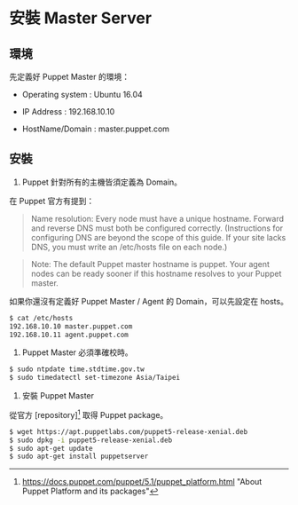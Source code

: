 # 安裝 Master Server

## 環境

先定義好 Puppet Master 的環境：

  - Operating system : Ubuntu 16.04

  - IP Address : 192.168.10.10

  - HostName/Domain : master.puppet.com

## 安裝    
    
1. Puppet 針對所有的主機皆須定義為 Domain。

  在 Puppet 官方有提到：
    
  > Name resolution: Every node must have a unique hostname. Forward and reverse DNS must both be configured correctly. (Instructions for configuring DNS are beyond the scope of this guide. If your site lacks DNS, you must write an /etc/hosts file on each node.)
    
  > Note: The default Puppet master hostname is puppet. Your agent nodes can be ready sooner if this hostname resolves to your Puppet master.
    
  如果你還沒有定義好 Puppet Master / Agent 的 Domain，可以先設定在 hosts。
    
  ```bash
  $ cat /etc/hosts
  192.168.10.10 master.puppet.com
  192.168.10.11 agent.puppet.com
  ```

1. Puppet Master 必須準確校時。

  ```bash
  $ sudo ntpdate time.stdtime.gov.tw
  $ sudo timedatectl set-timezone Asia/Taipei
  ```

1. 安裝 Puppet Master

  從官方 [repository][^1] 取得 Puppet package。

  ```bash
  $ wget https://apt.puppetlabs.com/puppet5-release-xenial.deb
  $ sudo dpkg -i puppet5-release-xenial.deb
  $ sudo apt-get update
  $ sudo apt-get install puppetserver
  ```
  

[^1]: https://docs.puppet.com/puppet/5.1/puppet_platform.html "About Puppet Platform and its packages"














